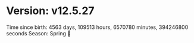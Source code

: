 # Version: v12.5.27
Time since birth: 4563 days, 109513 hours, 6570780 minutes, 394246800 seconds
Season: Spring 🌸
